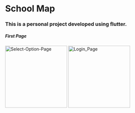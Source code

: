 # School Map

### This is a personal project developed using flutter.

##### First Page
<img alt="Select-Option-Page" src="https://user-images.githubusercontent.com/85009979/161408641-acfaa9e2-9224-4928-ac3f-c7da39e11374.png" width="200">     <img alt="Login_Page" src="https://user-images.githubusercontent.com/85009979/161411575-5ef8bb2f-2ceb-4025-b8e6-3ff5ab623e4b.png" width="200">

